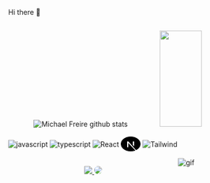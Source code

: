 Hi there 👋
##
<div align="center">  
  <img width="49%" height="195px" src="https://github-readme-stats.vercel.app/api?username=michaelalexandrinofreire&show_icons=true&count_private=true&hide_border=true&title_color=4169E1&icon_color=4682B4&text_color=DCDCDC&bg_color=0d1117" alt="Michael Freire github stats" /> 
  <img width="41%" height="195px" src="https://github-readme-stats.vercel.app/api/top-langs/?username=michaelalexandrinofreire&layout=compact&hide_border=true&title_color=4169E1&text_color=DCDCDC&bg_color=0d1117" />
</div>

<div style="display: inline_block"><br>
  <img align="center" alt="javascript" height="30" width="40" src="https://cdn.jsdelivr.net/gh/devicons/devicon/icons/javascript/javascript-original.svg" />
  <img align="center" alt="typescript" height="30" width="40" src="https://cdn.jsdelivr.net/gh/devicons/devicon/icons/typescript/typescript-original.svg" />
  <img align="center" alt="React" height="30" width="40" src="https://cdn.jsdelivr.net/gh/devicons/devicon/icons/react/react-original.svg" />
  <img align="center" alt="Next" height="30" width="40" src="https://raw.githubusercontent.com/devicons/devicon/master/icons/nextjs/nextjs-original.svg" />
  <img align="center" alt="Tailwind" height="30" width="40" src="https://tailwindcss.com/_next/static/media/tailwindcss-mark.3c5441fc7a190fb1800d4a5c7f07ba4b1345a9c8.svg" />


  <a href="https://pt.scrapee.net/criar-gif-animado-htm"><img align="right" alt="gif" src="https://images.scrapee.net/result/202302280214357rGVHy7185.gif" alt="criador de gifs animados scrapee.net" style="width:160px">
  </a>
  
</div>

##

<div align="center"> 
  
  <a href = "mailto:michaelalexandrinofreire@gmail.com"> <img src="https://img.shields.io/badge/-Gmail-%23333?style=for-the-badge&logo=gmail&logoColor=white" target="_blank">
  </a>
  <a href="https://www.linkedin.com/in/michael-alexandrino-freire" target="_blank"><img src="https://img.shields.io/badge/-LinkedIn-%230077B5?style=for-the-badge&logo=linkedin&logoColor=white" style="border-radius: 30px" target="_blank">
  </a> 
  
</div>
